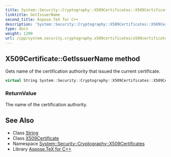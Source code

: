 ```yaml
---
title: System::Security::Cryptography::X509Certificates::X509Certificate::GetIssuerName method
linktitle: GetIssuerName
second_title: Aspose.TeX for C++
description: 'System::Security::Cryptography::X509Certificates::X509Certificate::GetIssuerName method. Gets name of the certification authority that issued the current certificate in C++.'
type: docs
weight: 1200
url: /cpp/system.security.cryptography.x509certificates/x509certificate/getissuername/
---
```

## X509Certificate::GetIssuerName method


Gets name of the certification authority that issued the current certificate.

```cpp
virtual String System::Security::Cryptography::X509Certificates::X509Certificate::GetIssuerName() const
```


### ReturnValue

The name of the certification authority.

## See Also

* Class [String](../../../system/string/)
* Class [X509Certificate](../)
* Namespace [System::Security::Cryptography::X509Certificates](../../)
* Library [Aspose.TeX for C++](../../../)

